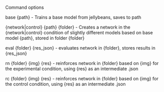 Command options

base {path} - Trains a base model from jellybeans, saves to path

{network|control} {path} {folder} - Creates a network in the {network|control} condition of slightly different models based on base model {path}, stored in folder {folder}

eval {folder} {res_json} - evaluates network in {folder}, stores results in {res_json}

rn {folder} {img} {res} - reinforces network in {folder} based on {img} for the experimental condition, using {res} as an intermediate .json

rc {folder} {img} {res} - reinforces network in {folder} based on {img} for the control condition, using {res} as an intermediate .json
